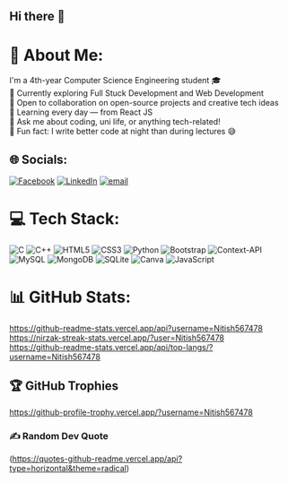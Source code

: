 ## Hi there 👋

# 💫 About Me:
I'm a 4th-year Computer Science Engineering student 🎓<br>🔭 Currently exploring Full Stuck Development and Web Development<br>🤝 Open to collaboration on open-source projects and creative tech ideas<br>🌱 Learning every day — from React JS<br>💬 Ask me about coding, uni life, or anything tech-related!<br>🎉 Fun fact: I write better code at night than during lectures 😅


## 🌐 Socials:
[![Facebook](https://img.shields.io/badge/Facebook-%231877F2.svg?logo=Facebook&logoColor=white)](https://facebook.com/https://www.facebook.com/share/1GpNwFmqwb/) [![LinkedIn](https://img.shields.io/badge/LinkedIn-%230077B5.svg?logo=linkedin&logoColor=white)](https://linkedin.com/in/https://www.linkedin.com/in/nitish-kumar-yadav-ab1816274) [![email](https://img.shields.io/badge/Email-D14836?logo=gmail&logoColor=white)](mailto:kumarnitishgrd147@gmail.com) 

# 💻 Tech Stack:
![C](https://img.shields.io/badge/c-%2300599C.svg?style=flat-square&logo=c&logoColor=white) ![C++](https://img.shields.io/badge/c++-%2300599C.svg?style=flat-square&logo=c%2B%2B&logoColor=white) ![HTML5](https://img.shields.io/badge/html5-%23E34F26.svg?style=flat-square&logo=html5&logoColor=white) ![CSS3](https://img.shields.io/badge/css3-%231572B6.svg?style=flat-square&logo=css3&logoColor=white) ![Python](https://img.shields.io/badge/python-3670A0?style=flat-square&logo=python&logoColor=ffdd54) ![Bootstrap](https://img.shields.io/badge/bootstrap-%238511FA.svg?style=flat-square&logo=bootstrap&logoColor=white) ![Context-API](https://img.shields.io/badge/Context--Api-000000?style=flat-square&logo=react) ![MySQL](https://img.shields.io/badge/mysql-4479A1.svg?style=flat-square&logo=mysql&logoColor=white) ![MongoDB](https://img.shields.io/badge/MongoDB-%234ea94b.svg?style=flat-square&logo=mongodb&logoColor=white) ![SQLite](https://img.shields.io/badge/sqlite-%2307405e.svg?style=flat-square&logo=sqlite&logoColor=white) ![Canva](https://img.shields.io/badge/Canva-%2300C4CC.svg?style=flat-square&logo=Canva&logoColor=white) ![JavaScript](https://img.shields.io/badge/javascript-%23323330.svg?style=flat-square&logo=javascript&logoColor=%23F7DF1E)
# 📊 GitHub Stats:
https://github-readme-stats.vercel.app/api?username=Nitish567478<br/>
https://nirzak-streak-stats.vercel.app/?user=Nitish567478 <br/>
https://github-readme-stats.vercel.app/api/top-langs/?username=Nitish567478 <br/>
## 🏆 GitHub Trophies
https://github-profile-trophy.vercel.app/?username=Nitish567478 

### ✍️ Random Dev Quote
(https://quotes-github-readme.vercel.app/api?type=horizontal&theme=radical)


<!-- Proudly created with GPRM ( https://gprm.itsvg.in ) -->
